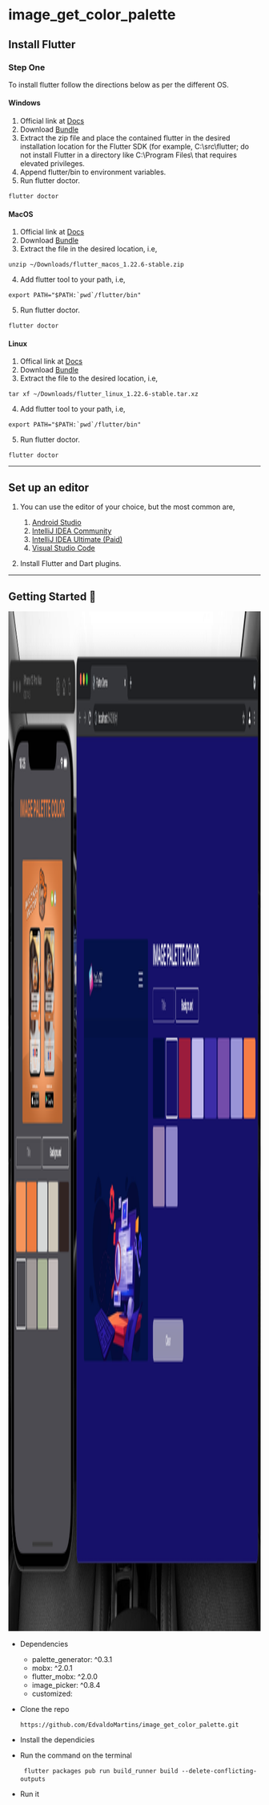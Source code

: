 # image_get_color_palette 

## Install Flutter

### Step One
To install flutter follow the directions below as per the different OS.

#### Windows
1. Official link at [Docs](https://flutter.dev/docs/get-started/install/windows)
2. Download [Bundle](https://storage.googleapis.com/flutter_infra/releases/stable/windows/flutter_windows_v1.9.1+hotfix.2-stable.zip)
3. Extract the zip file and place the contained flutter in the desired installation location for the Flutter SDK (for example, C:\src\flutter; do not install Flutter in a directory like C:\Program Files\ that requires elevated privileges.
4. Append flutter/bin to environment variables.
5. Run flutter doctor.
```
flutter doctor
```

#### MacOS
1. Official link at [Docs](https://flutter.dev/docs/get-started/install/macos)
2. Download [Bundle](https://storage.googleapis.com/flutter_infra/releases/stable/macos/flutter_macos_v1.9.1+hotfix.2-stable.zip)
3. Extract the file in the desired location, i.e,
``` 
unzip ~/Downloads/flutter_macos_1.22.6-stable.zip
```
4. Add flutter tool to your path, i.e,
```        
export PATH="$PATH:`pwd`/flutter/bin"
```
5. Run flutter doctor.
```        
flutter doctor
```

#### Linux
1. Offical link at [Docs](https://flutter.dev/docs/get-started/install/linux)
2. Download [Bundle](https://storage.googleapis.com/flutter_infra/releases/stable/linux/flutter_linux_v1.9.1+hotfix.2-stable.tar.xz)
3. Extract the file to the desired location, i.e,
```        
tar xf ~/Downloads/flutter_linux_1.22.6-stable.tar.xz
```
4. Add flutter tool to your path, i.e,
```        
export PATH="$PATH:`pwd`/flutter/bin"
```
5. Run flutter doctor.
```
flutter doctor
```    

***
## Set up an editor

1. You can use the editor of your choice, but the most common are,
    1. [Android Studio](https://developer.android.com/studio)
    2. [IntelliJ IDEA Community](https://www.jetbrains.com/idea/download/)
    3. [IntelliJ IDEA Ultimate (Paid)](https://www.jetbrains.com/idea/download/)
    4. [Visual Studio Code](https://code.visualstudio.com/)

2. Install Flutter and Dart plugins.

***
## Getting Started 🚀

<p float="left;padding=10px">
<img src="screenshot.png" width="3306" height="2032"> 
</p>

- Dependencies 
  * palette_generator: ^0.3.1
  * mobx: ^2.0.1
  * flutter_mobx: ^2.0.0
  * image_picker: ^0.8.4
  * customized:
    
- Clone the repo
   ``` 
   https://github.com/EdvaldoMartins/image_get_color_palette.git
   ```
- Install the dependicies
- Run the command on the terminal
  ``` 
   flutter packages pub run build_runner build --delete-conflicting-outputs
   ```
- Run it
 

 
    
    
 

